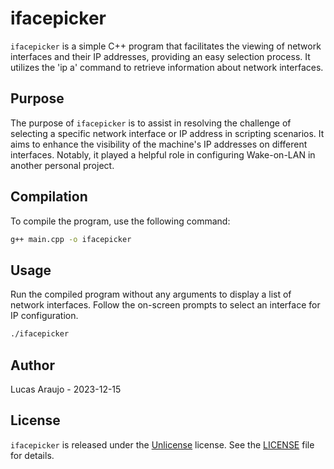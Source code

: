# ifacepicker

`ifacepicker` is a simple C++ program that facilitates the viewing of network interfaces and their IP addresses, providing an easy selection process. 
It utilizes the 'ip a' command to retrieve information about network interfaces.

## Purpose

The purpose of `ifacepicker` is to assist in resolving the challenge of selecting a specific network interface or IP address in scripting scenarios. 
It aims to enhance the visibility of the machine's IP addresses on different interfaces. Notably, it played a helpful role in configuring Wake-on-LAN in another personal project.

## Compilation

To compile the program, use the following command:

```bash
g++ main.cpp -o ifacepicker
```

## Usage

Run the compiled program without any arguments to display a list of network interfaces. Follow the on-screen prompts to select an interface for IP configuration.

```bash
./ifacepicker
```

## Author

Lucas Araujo - 2023-12-15

## License

`ifacepicker` is released under the [Unlicense](https://unlicense.org) license. See the [LICENSE](LICENSE) file for details.
